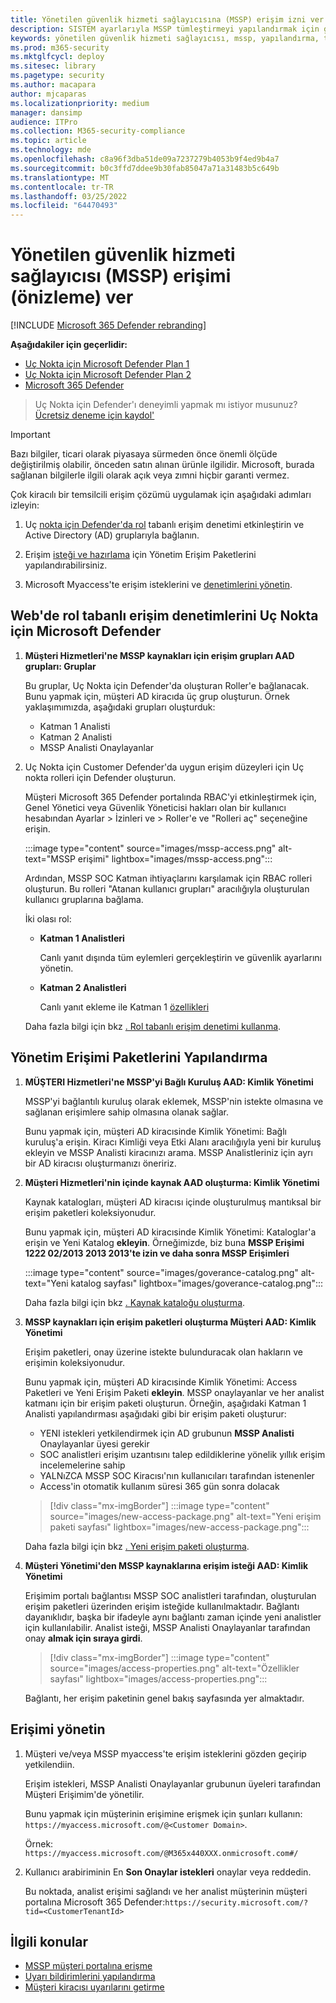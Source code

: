 ```yaml
---
title: Yönetilen güvenlik hizmeti sağlayıcısına (MSSP) erişim izni ver
description: SISTEM ayarlarıyla MSSP tümleştirmeyi yapılandırmak için gerekli Uç Nokta için Microsoft Defender
keywords: yönetilen güvenlik hizmeti sağlayıcısı, mssp, yapılandırma, tümleştirme
ms.prod: m365-security
ms.mktglfcycl: deploy
ms.sitesec: library
ms.pagetype: security
ms.author: macapara
author: mjcaparas
ms.localizationpriority: medium
manager: dansimp
audience: ITPro
ms.collection: M365-security-compliance
ms.topic: article
ms.technology: mde
ms.openlocfilehash: c8a96f3dba51de09a7237279b4053b9f4ed9b4a7
ms.sourcegitcommit: b0c3ffd7ddee9b30fab85047a71a31483b5c649b
ms.translationtype: MT
ms.contentlocale: tr-TR
ms.lasthandoff: 03/25/2022
ms.locfileid: "64470493"
---
```

# <a name="grant-managed-security-service-provider-mssp-access-preview"></a>Yönetilen güvenlik hizmeti sağlayıcısı (MSSP) erişimi (önizleme) ver

[!INCLUDE [Microsoft 365 Defender rebranding](../../includes/microsoft-defender.md)]

**Aşağıdakiler için geçerlidir:**
- [Uç Nokta için Microsoft Defender Plan 1](https://go.microsoft.com/fwlink/p/?linkid=2154037)
- [Uç Nokta için Microsoft Defender Plan 2](https://go.microsoft.com/fwlink/p/?linkid=2154037)
- [Microsoft 365 Defender](https://go.microsoft.com/fwlink/?linkid=2118804)

> Uç Nokta için Defender'ı deneyimli yapmak mı istiyor musunuz? [Ücretsiz deneme için kaydol'](https://signup.microsoft.com/create-account/signup?products=7f379fee-c4f9-4278-b0a1-e4c8c2fcdf7e&ru=https://aka.ms/MDEp2OpenTrial?ocid=docs-mssp-support-abovefoldlink)

> [!IMPORTANT]
> Bazı bilgiler, ticari olarak piyasaya sürmeden önce önemli ölçüde değiştirilmiş olabilir, önceden satın alınan ürünle ilgilidir. Microsoft, burada sağlanan bilgilerle ilgili olarak açık veya zımni hiçbir garanti vermez.

Çok kiracılı bir temsilcili erişim çözümü uygulamak için aşağıdaki adımları izleyin:

1. Uç [nokta için Defender'da rol](rbac.md) tabanlı erişim denetimi etkinleştirin ve Active Directory (AD) gruplarıyla bağlanın.

2. Erişim [isteği ve hazırlama](/azure/active-directory/governance/identity-governance-overview) için Yönetim Erişim Paketlerini yapılandırabilirsiniz.

3. Microsoft Myaccess'te erişim isteklerini ve [denetimlerini yönetin](/azure/active-directory/governance/entitlement-management-request-approve).

## <a name="enable-role-based-access-controls-in-microsoft-defender-for-endpoint"></a>Web'de rol tabanlı erişim denetimlerini Uç Nokta için Microsoft Defender

1. **Müşteri Hizmetleri'ne MSSP kaynakları için erişim grupları AAD grupları: Gruplar**

    Bu gruplar, Uç Nokta için Defender'da oluşturan Roller'e bağlanacak. Bunu yapmak için, müşteri AD kiracıda üç grup oluşturun. Örnek yaklaşımımızda, aşağıdaki grupları oluşturduk:

    - Katman 1 Analisti
    - Katman 2 Analisti
    - MSSP Analisti Onaylayanlar

2. Uç Nokta için Customer Defender'da uygun erişim düzeyleri için Uç nokta rolleri için Defender oluşturun.

    Müşteri Microsoft 365 Defender portalında RBAC'yi etkinleştirmek için, Genel Yönetici  veya Güvenlik Yöneticisi hakları olan bir kullanıcı hesabından Ayarlar > İzinleri ve > Roller'e ve "Rolleri aç" seçeneğine erişin.

    :::image type="content" source="images/mssp-access.png" alt-text="MSSP erişimi" lightbox="images/mssp-access.png":::

    Ardından, MSSP SOC Katman  ihtiyaçlarını karşılamak için RBAC rolleri oluşturun. Bu rolleri "Atanan kullanıcı grupları" aracılığıyla oluşturulan kullanıcı gruplarına bağlama.

    İki olası rol:

    - **Katman 1 Analistleri**

      Canlı yanıt dışında tüm eylemleri gerçekleştirin ve güvenlik ayarlarını yönetin.

    - **Katman 2 Analistleri**

      Canlı yanıt ekleme ile Katman 1 [özellikleri](live-response.md)

    Daha fazla bilgi için bkz [. Rol tabanlı erişim denetimi kullanma](rbac.md).

## <a name="configure-governance-access-packages"></a>Yönetim Erişimi Paketlerini Yapılandırma

1. **MÜŞTERI Hizmetleri'ne MSSP'yi Bağlı Kuruluş AAD: Kimlik Yönetimi**

    MSSP'yi bağlantılı kuruluş olarak eklemek, MSSP'nin istekte olmasına ve sağlanan erişimlere sahip olmasına olanak sağlar.

    Bunu yapmak için, müşteri AD kiracısinde Kimlik Yönetimi: Bağlı kuruluş'a erişin. Kiracı Kimliği veya Etki Alanı aracılığıyla yeni bir kuruluş ekleyin ve MSSP Analisti kiracınızı arama. MSSP Analistleriniz için ayrı bir AD kiracısı oluşturmanızı öneririz.

2. **Müşteri Hizmetleri'nin içinde kaynak AAD oluşturma: Kimlik Yönetimi**

    Kaynak katalogları, müşteri AD kiracısı içinde oluşturulmuş mantıksal bir erişim paketleri koleksiyonudur.

    Bunu yapmak için, müşteri AD kiracısinde Kimlik Yönetimi: Kataloglar'a erişin ve Yeni Katalog **ekleyin**. Örneğimizde, biz buna **MSSP Erişimi 1222 02/2013 2013 2013'te izin ve daha sonra MSSP Erişimleri**

    :::image type="content" source="images/goverance-catalog.png" alt-text="Yeni katalog sayfası" lightbox="images/goverance-catalog.png":::

    Daha fazla bilgi için bkz [. Kaynak kataloğu oluşturma](/azure/active-directory/governance/entitlement-management-catalog-create).

3. **MSSP kaynakları için erişim paketleri oluşturma Müşteri AAD: Kimlik Yönetimi**

    Erişim paketleri, onay üzerine istekte bulunduracak olan hakların ve erişimin koleksiyonudur.

    Bunu yapmak için, müşteri AD kiracısinde Kimlik Yönetimi: Access Paketleri ve Yeni Erişim Paketi **ekleyin**. MSSP onaylayanlar ve her analist katmanı için bir erişim paketi oluşturun. Örneğin, aşağıdaki Katman 1 Analisti yapılandırması aşağıdaki gibi bir erişim paketi oluşturur:

    - YENI istekleri yetkilendirmek için AD grubunun **MSSP Analisti** Onaylayanlar üyesi gerekir
    - SOC analistleri erişim uzantısını talep  edildiklerine yönelik yıllık erişim incelemelerine sahip
    - YALNıZCA MSSP SOC Kiracısı'nın kullanıcıları tarafından istenenler
    - Access'in otomatik kullanım süresi 365 gün sonra dolacak

    > [!div class="mx-imgBorder"]
    > :::image type="content" source="images/new-access-package.png" alt-text="Yeni erişim paketi sayfası" lightbox="images/new-access-package.png":::

    Daha fazla bilgi için bkz [. Yeni erişim paketi oluşturma](/azure/active-directory/governance/entitlement-management-access-package-create).

4. **Müşteri Yönetimi'den MSSP kaynaklarına erişim isteği AAD: Kimlik Yönetimi**

    Erişimim portalı bağlantısı MSSP SOC analistleri tarafından, oluşturulan erişim paketleri üzerinden erişim isteğide kullanılmaktadır. Bağlantı dayanıklıdır, başka bir ifadeyle aynı bağlantı zaman içinde yeni analistler için kullanılabilir. Analist isteği, MSSP Analisti Onaylayanlar tarafından onay **almak için sıraya girdi**.

    > [!div class="mx-imgBorder"]
    > :::image type="content" source="images/access-properties.png" alt-text="Özellikler sayfası" lightbox="images/access-properties.png":::

    Bağlantı, her erişim paketinin genel bakış sayfasında yer almaktadır.

## <a name="manage-access"></a>Erişimi yönetin

1. Müşteri ve/veya MSSP myaccess'te erişim isteklerini gözden geçirip yetkilendiin.

    Erişim istekleri, MSSP Analisti Onaylayanlar grubunun üyeleri tarafından Müşteri Erişimim'de yönetilir.

    Bunu yapmak için müşterinin erişimine erişmek için şunları kullanın: `https://myaccess.microsoft.com/@<Customer Domain>`.

    Örnek: `https://myaccess.microsoft.com/@M365x440XXX.onmicrosoft.com#/`

2. Kullanıcı arabiriminin En **Son Onaylar istekleri** onaylar veya reddedin.

    Bu noktada, analist erişimi sağlandı ve her analist müşterinin müşteri portalına Microsoft 365 Defender:`https://security.microsoft.com/?tid=<CustomerTenantId>`

## <a name="related-topics"></a>İlgili konular

- [MSSP müşteri portalına erişme](access-mssp-portal.md)
- [Uyarı bildirimlerini yapılandırma](configure-mssp-notifications.md)
- [Müşteri kiracısı uyarılarını getirme](fetch-alerts-mssp.md)
